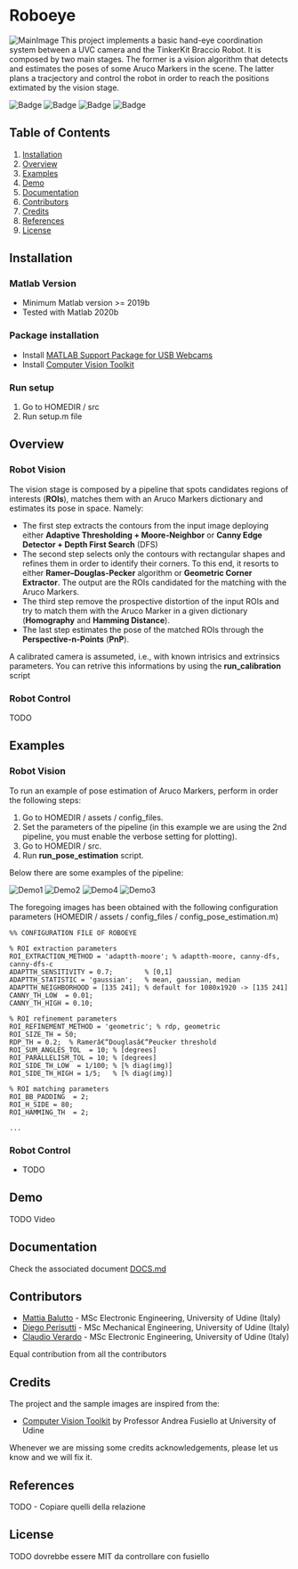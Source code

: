 # Roboeye

![MainImage](./assets/demo/Main1.png)
This project implements a basic hand-eye coordination system between a UVC  camera and the TinkerKit Braccio Robot. It is composed by two main stages. The former is a vision algorithm that detects and estimates the poses of some Aruco Markers in the scene. The latter plans a tracjectory and control the robot in order to reach the positions extimated by the vision stage.  

![Badge](https://img.shields.io/badge/matlab-2020b-blue?logo=mathworks)
![Badge](https://img.shields.io/badge/arduino-v1.8.13-blue?logo=arduino)
![Badge](https://img.shields.io/badge/mex-v1.8.13-blue?logo=c)
![Badge](https://img.shields.io/badge/license-MIT-green)

## Table of Contents
1. [Installation](#installation)
2. [Overview](#overview)
3. [Examples](#examples)
4. [Demo](#demo)
5. [Documentation](#documentation)
6. [Contributors](#contributors)
7. [Credits](#credits)
8. [References](#references)
9. [License](#license)

<a name="installation"></a>
## Installation
### Matlab Version
+ Minimum Matlab version >= 2019b
+ Tested with Matlab 2020b

### Package installation
+ Install [MATLAB Support Package for USB Webcams](https://www.mathworks.com/help/supportpkg/usbwebcams/index.html?s_tid=CRUX_lftnav)
+ Install [Computer Vision Toolkit](http://www.diegm.uniud.it/fusiello/demo/toolkit/)

### Run setup 
1. Go to HOMEDIR / src
2. Run setup.m file

<a name="overview"></a>
## Overview

### Robot Vision
The vision stage is composed by a pipeline that spots candidates regions of interests (**ROIs**), matches them with an Aruco Markers dictionary and estimates its pose in space. Namely:
 + The first step extracts the contours from the input image deploying either **Adaptive Thresholding + Moore-Neighbor** or **Canny Edge Detector + Depth First Search** (DFS)
 + The second step selects only the contours with rectangular shapes and refines them in order to identify their corners. To this end, it resorts to either **Ramer–Douglas-Pecker** algorithm or **Geometric Corner Extractor**. The output are the ROIs candidated for the matching with the Aruco Markers.
 + The third step remove the prospective distortion of the input ROIs and try to match them with the Aruco Marker in a given dictionary (**Homography** and **Hamming Distance**).
 + The last step estimates the pose of the matched ROIs through the **Perspective-n-Points** (**PnP**).

A calibrated camera is assumeted, i.e., with known intrisics and extrinsics parameters. You can retrive this informations by using the **run_calibration** script

### Robot Control
TODO

<a name="examples"></a>
## Examples

### Robot Vision
To run an example of pose estimation of Aruco Markers, perform in order the following steps:
1. Go to HOMEDIR / assets / config_files.
2. Set the parameters of the pipeline (in this example we are using the 2nd pipeline, you must enable the verbose setting for plotting).
3. Go to HOMEDIR / src.
4. Run **run_pose_estimation** script.

Below there are some examples of the pipeline:

![Demo1](./assets/demo/1.png)
![Demo2](./assets/demo/2.png)
![Demo4](./assets/demo/4.png)
![Demo3](./assets/demo/3.png)

The foregoing images has been obtained with the following configuration parameters (HOMEDIR / assets / config_files / config_pose_estimation.m)

    %% CONFIGURATION FILE OF ROBOEYE

    % ROI extraction parameters
    ROI_EXTRACTION_METHOD = 'adaptth-moore'; % adaptth-moore, canny-dfs, canny-dfs-c
    ADAPTTH_SENSITIVITY = 0.7;        % [0,1]
    ADAPTTH_STATISTIC = 'gaussian';   % mean, gaussian, median
    ADAPTTH_NEIGHBORHOOD = [135 241]; % default for 1080x1920 -> [135 241]
    CANNY_TH_LOW  = 0.01;
    CANNY_TH_HIGH = 0.10;

    % ROI refinement parameters
    ROI_REFINEMENT_METHOD = 'geometric'; % rdp, geometric
    ROI_SIZE_TH = 50;
    RDP_TH = 0.2;  % Ramerâ€“Douglasâ€“Peucker threshold
    ROI_SUM_ANGLES_TOL  = 10; % [degrees]
    ROI_PARALLELISM_TOL = 10; % [degrees]
    ROI_SIDE_TH_LOW  = 1/100; % [% diag(img)]
    ROI_SIDE_TH_HIGH = 1/5;   % [% diag(img)]

    % ROI matching parameters
    ROI_BB_PADDING  = 2;
    ROI_H_SIDE = 80;
    ROI_HAMMING_TH  = 2;

    ...

### Robot Control
+ TODO

<a name="demo"></a>
## Demo
TODO Video

<a name="documentation"></a>
## Documentation
Check the associated document [DOCS.md](https://github.com/claudioverardo/roboeye/blob/develop/DOCS.md)

<a name="contributors"></a>
## Contributors
+ [Mattia Balutto](https://github.com/mattiabalutto) - MSc Electronic Engineering, University of Udine (Italy)
+ [Diego Perisutti](https://github.com/DiegoPerissutti) - MSc Mechanical Engineering, University of Udine (Italy)
+ [Claudio Verardo](https://github.com/claudioverardo) - MSc Electronic Engineering, University of Udine (Italy)

Equal contribution from all the contributors

<a name="credits"></a>
## Credits
The project and the sample images are inspired from the:
+ [Computer Vision Toolkit](http://www.diegm.uniud.it/fusiello/demo/toolkit/) by Professor Andrea Fusiello at University of Udine

Whenever we are missing some credits acknowledgements, please let us know and we will fix it.

<a name="references"></a>
## References
TODO - Copiare quelli della relazione

<a name="license"></a>
## License
TODO dovrebbe essere MIT da controllare con fusiello